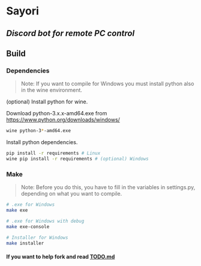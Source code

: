 # Sayori

## _Discord bot for remote PC control_

## Build

### Dependencies

> Note: If you want to compile for Windows you must install python also in the wine environment.

(optional) Install python for wine.

Download python-3.x.x-amd64.exe from https://www.python.org/downloads/windows/

```sh
wine python-3*-amd64.exe
```

Install python dependencies.
```sh
pip install -r requirements # Linux
wine pip install -r requirements # (optional) Windows
```

### Make

> Note: Before you do this, you have to fill in the variables in settings.py, depending on what you want to compile.

```sh
# .exe for Windows
make exe

# .exe for Windows with debug
make exe-console

# Installer for Windows
make installer
```

#### If you want to help fork and read [TODO.md](TODO.md)
